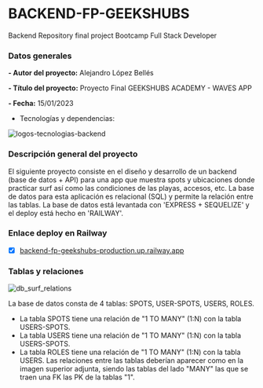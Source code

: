 # BACKEND-FP-GEEKSHUBS
Backend Repository final project Bootcamp Full Stack Developer

### Datos generales

**- Autor del proyecto:** Alejandro López Bellés

**- Título del proyecto:** Proyecto Final GEEKSHUBS ACADEMY - WAVES APP

**- Fecha:** 15/01/2023

- Tecnologías y dependencias: 

![logos-tecnologias-backend](https://user-images.githubusercontent.com/113507322/211791975-936f8d80-4a7a-4907-8d1b-0d683a94c8a1.jpg)

### Descripción general del proyecto 

El siguiente proyecto consiste en el diseño y desarrollo de un backend (base de datos + API) para una app que muestra spots y ubicaciones donde practicar surf así como las condiciones de las playas, accesos, etc. La base de datos para esta aplicación es relacional (SQL) y permite la relación entre las tablas. La base de datos está levantada con 'EXPRESS + SEQUELIZE' y el deploy está hecho en 'RAILWAY'.

### Enlace deploy en Railway

- [x] [backend-fp-geekshubs-production.up.railway.app](https://backend-fp-geekshubs-production.up.railway.app)

### Tablas y relaciones

![db_surf_relations](https://user-images.githubusercontent.com/113507322/211869461-0ddc11af-7bfd-440b-a844-64359d8c3eee.png)

La base de datos consta de 4 tablas: SPOTS, USER-SPOTS, USERS, ROLES.

- La tabla SPOTS tiene una relación de "1 TO MANY" (1:N) con la tabla USERS-SPOTS. 
- La tabla USERS tiene una relación de "1 TO MANY" (1:N) con la tabla USERS-SPOTS. 
- La tabla ROLES tiene una relación de "1 TO MANY" (1:N) con la tabla USERS.
Las relaciones entre las tablas deberían aparecer como en la imagen superior adjunta, siendo las tablas del lado "MANY" las que se traen una FK las PK de la tablas "1". 
